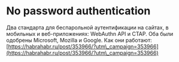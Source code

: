 # No password authentication

Два стандарта для беспарольной аутентификации на сайтах, в мобильных и веб-приложениях: WebAuthn API и CTAP. Оба были одобрены Microsoft, Mozilla и Google. Как они работают: [https://habrahabr.ru/post/353966/?utm\_campaign=353966](https://habrahabr.ru/post/353966/?utm\_campaign=353966)
